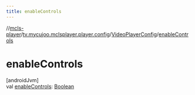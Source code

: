 ```yaml
---
title: enableControls
---
```

//[mcls-player](../../../index.html)/[tv.mycujoo.mclsplayer.player.config](../index.html)/[VideoPlayerConfig](index.html)/[enableControls](enable-controls.html)



# enableControls



[androidJvm]\
val [enableControls](enable-controls.html): [Boolean](https://kotlinlang.org/api/latest/jvm/stdlib/kotlin/-boolean/index.html)




